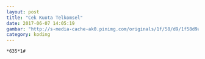 ```yaml
---
layout: post
title: "Cek Kuota Telkomsel"
date: 2017-06-07 14:05:19
gambar: "http://s-media-cache-ak0.pinimg.com/originals/1f/58/d9/1f58d9a7d04628cff39f9df64623fcbf.jpg"
category: koding
---
```


```
*635*1#
```